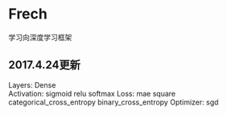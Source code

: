 # Frech
学习向深度学习框架
## 2017.4.24更新
Layers: Dense <br>
Activation: sigmoid relu softmax
Loss: mae square categorical_cross_entropy binary_cross_entropy
Optimizer: sgd
